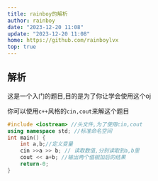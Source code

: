 ```yaml
---
title: rainboy的解析
author: rainboy
date: "2023-12-20 11:08"
update: "2023-12-20 11:08"
home: https://github.com/rainboylvx
top: true
---
```


## 解析

这是一个入门的题目,目的是为了你让学会使用这个oj

你可以使用`c++`风格的`cin,cout`来解这个题目

```cpp
#include <iostream> //头文件,为了使用cin,cout
using namespace std; //标准命名空间
int main() {
    int a,b;//定义变量
    cin >>a >> b; // 读取数值,分别读取到a,b里
    cout << a+b; //输出两个值相加后的结果
    return-0;
}
```

